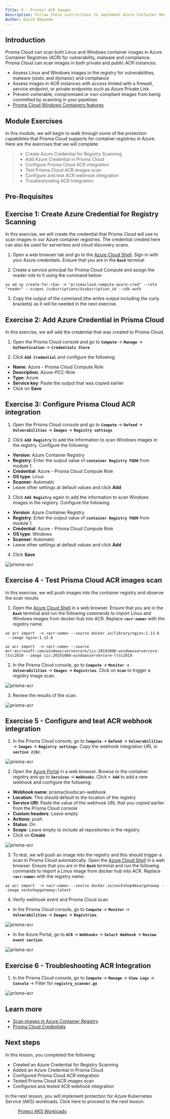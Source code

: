 ```yaml
---
Title: 8 - Protect ACR Images
Description: Follow these instructions to implement Azure Container Registry (ACR)scanning using Prisma Cloud Compute
Author: David Okeyode
---
```


## Introduction
Prisma Cloud can scan both Linux and Windows container images in Azure Container Registries (ACR) for vulnerability, malware and compliance. Prisma Cloud can scan images in both private and public ACR instances.

* Assess Linux and Windows images in the registry for vulnerabilities, malware (static and dymanic) and compliance
* Assess images in ACR instances with access limited with a firewall, service endpoint, or private endpoints such as Azure Private Link
* Prevent vulnerable, compromised or non-compliant images from being committed by scanning in your pipelines
* [Prisma Cloud Windows Containers features](https://docs.paloaltonetworks.com/prisma/prisma-cloud/prisma-cloud-admin-compute/install/install_windows.html)

## Module Exercises
In this module, we will begin to walk through some of the protection capabilities that Prisma Cloud supports for container registries in Azure. Here are the exercises that we will complete:

> * Create Azure Credential for Registry Scanning
> * Add Azure Credential in Prisma Cloud
> * Configure Prisma Cloud ACR integration
> * Test Prisma Cloud ACR images scan
> * Configure and teat ACR webhook integration
> * Troubleshooting ACR Integration


## Pre-Requisites

## Exercise 1: Create Azure Credential for Registry Scanning

In this exercise, we will create the credential that Prisma Cloud will use to scan images in our Azure container registries. The credential created here can also be used for serverless and cloud discovery scans.

1. Open a web browser tab and go to the [Azure Cloud Shell](https://shell.azure.com). Sign in with your Azure credentials. Ensure that you are in the **`Bash`** terminal.

2. Create a service principal for Prisma Cloud Compute and assign the reader role to it using the command below:

```
az ad sp create-for-rbac -n "prismacloud-compute-azure-cred" --role "reader" --scopes /subscriptions/$subscription_id --sdk-auth
```

3. Copy the output of the command (the entire output including the curly brackets) as it will be needed in the next exercise.


## Exercise 2: Add Azure Credential in Prisma Cloud

In this exercise, we will add the credential that was created to Prisma Cloud.

1. Open the Prisma Cloud console and go to  **`Compute`** → **`Manage`** → **`Authentication`** → **`Credentials Store`**

2. Click **`Add Credential`** and configure the following:
* **Name**: Azure - Prisma Cloud Compute Role
* **Description**: Azure-PCC-Role
* **Type**: Azure
* **Service key**: Paste the output that was copied earlier
* Click on **Save**

## Exercise 3: Configure Prisma Cloud ACR integration

1. Open the Prisma Cloud console and go to **`Compute`** → **`Defend`** → **`Vulnerabilities`** → **`Images`** → **`Registry settings`**

2. Click **`Add Registry`** to add the information to scan Windows images in the registry. Configure the following:
* **Version**: Azure Container Registry
* **Registry**: Enter the output value of **`container Registry FQDN`** from module 1.
* **Credential**: Azure - Prisma Cloud Compute Role
* **OS type**: Linux
* **Scanner**: Automatic
* Leave other settings at default values and click **Add**

3. Click **`Add Registry`** again to add the information to scan Windows images in the registry. Configure the following:
* **Version**: Azure Container Registry
* **Registry**: Enter the output value of **`container Registry FQDN`** from module 1.
* **Credential**: Azure - Prisma Cloud Compute Role
* **OS type**: Windows
* **Scanner**: Automatic
* Leave other settings at default values and click **Add**

4. Click **Save** 

![prisma-acr](../images/8-prisma-acr-add.png)


## Exercise 4 - Test Prisma Cloud ACR images scan

In this exercise, we will push images into the container registry and observe the scan results

1. Open the [Azure Cloud Shell](https://shell.azure.com) in a web browser. Ensure that you are in the **`Bash`** terminal and run the following commands to import Linux and Windows images from docker hub into ACR. Replace **`<acr-name>`** with the registry name:

```
az acr import  -n <acr-name> --source docker.io/library/nginx:1.13.6
 --image nginx:1.13.6

az acr import  -n <acr-name> --source mcr.microsoft.com/windows/servercore/iis:20191008-windowsservercore-ltsc2019 --image iis:20191008-windowsservercore-ltsc2019
```

2. In the Prisma Cloud console, go to **`Compute`** → **`Monitor`** → **`Vulnerabilities`** → **`Images`** → **`Registries`**. Click on **`Scan`** to trigger a registry image scan.

![prisma-acr](../images/8-prisma-acr-scan.png)

3. Review the results of the scan.

![prisma-acr](../images/8-prisma-acr-scan-result.png)


## Exercise 5 - Configure and teat ACR webhook integration
1. In the Prisma Cloud console, go to **`Compute`** → **`Defend`** → **`Vulnerabilities`** → **`Images`** → **`Registry settings`**. Copy the webhook integration URL in **`section 2(b)`**.

![prisma-acr](../images/8-prisma-acr-webhook-url.png)

2. Open the [Azure Portal](https://portal.azure.com) in a web browser. Browse to the container registry and go to **`Services`** → **`Webhooks`**. Click **`+ Add`** to add a new webhook and configure the following:
* **Webhook name**: prismacloudscan-webhook
* **Location**: This should default to the location of the registry 
* **Service URI**: Paste the value of the webhook URL that you copied earlier from the Prisma Cloud console
* **Custom headers**: Leave empty
* **Actions**: push
* **Status**: On
* **Scope**: Leave empty to include all repositories in the registry
* Click on **Create**

![prisma-acr](../images/8-prisma-acr-webhook-create.png)

3. To test, we will push an image into the registry and this should trigger a scan in Prisma Cloud automatically. Open the [Azure Cloud Shell](https://shell.azure.com) in a web browser. Ensure that you are in the **`Bash`** terminal and run the following commands to import a Linux image from docker hub into ACR. Replace **`<acr-name>`** with the registry name:

```
az acr import  -n <acr-name> --source docker.io/sockshop4msa/gateway --image sockshopgateway:latest
```

4. Verify webhook event and Prisma Cloud scan.

* In the Prisma Cloud console, go to **`Compute`** → **`Monitor`** → **`Vulnerabilities`** → **`Images`** → **`Registries`**. 

![prisma-acr](../images/8-prisma-acr-webhook-scan.png)

* In the Azure Portal, go to **`ACR`** → **`Webhooks`** → **`Select Webhook`** → **`Review event section`**.

![prisma-acr](../images/8-prisma-acr-webhook-event.png)

## Exercise 6 - Troubleshooting ACR Integration
1. In the Prisma Cloud console, go to **`Compute`** → **`Manage`** → **`View Logs`** → **`Console`** → Filter for **`registry_scanner.go`**

![prisma-acr](../images/8-prisma-acr-troubleshoot.png)

## Learn more
* [Scan images in Azure Container Registry](https://docs.paloaltonetworks.com/prisma/prisma-cloud/prisma-cloud-admin-compute/vulnerability_management/registry_scanning0/scan_acr.html)
* [Prisma Cloud Credentials](https://docs.paloaltonetworks.com/prisma/prisma-cloud/prisma-cloud-admin-compute/authentication/credentials_store.html#_credentials_store_azure)

## Next steps

In this lesson, you completed the following:
* Created an Azure Credential for Registry Scanning
* Added an Azure Credential in Prisma Cloud
* Configured Prisma Cloud ACR integration
* Tested Prisma Cloud ACR images scan
* Configured and tested ACR webhook integration

In the next lesson, you will implement protection for Azure Kubernetes Service (AKS) workloads. Click here to proceed to the next lesson:
> [Protect AKS Workloads](9-protect-aks-workloads.md)
